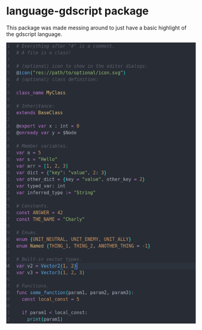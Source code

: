 # language-gdscript package

This package was made messing around to just have a basic highlight of the gdscript language.

![Preview Screenshot](./img/preview.png)
